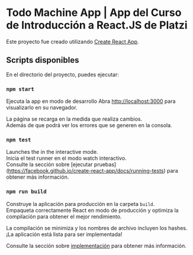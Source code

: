 # Todo Machine App | App del Curso de Introducción a React.JS de Platzi

Este proyecto fue creado utilizando [Create React App](https://github.com/facebook/create-react-app).

## Scripts disponibles

En el directorio del proyecto, puedes ejecutar:

### `npm start`
Ejecuta la app en modo de desarrollo
Abra [http://localhost:3000](http://localhost:3000) para visualizarlo en su navegador.

La página se recarga en la medida que realiza cambios.\
Además de que podrá ver los errores que se generen en la consola.

### `npm test`

Launches the  in the interactive  mode.\
Inicia el test runner en el modo watch interactivo.\
Consulte la sección sobre [ejecutar pruebas] (https://facebook.github.io/create-react-app/docs/running-tests) para obtener más información.

### `npm run build`

Construye la aplicación para producción en la carpeta `build`.\
Empaqueta correctamente React en modo de producción y optimiza la compilación para obtener el mejor rendimiento.

La compilación se minimiza y los nombres de archivo incluyen los hashes.\
¡La aplicación está lista para ser implementada!

Consulte la sección sobre [implementación](https://facebook.github.io/create-react-app/docs/deployment) para obtener más información.
